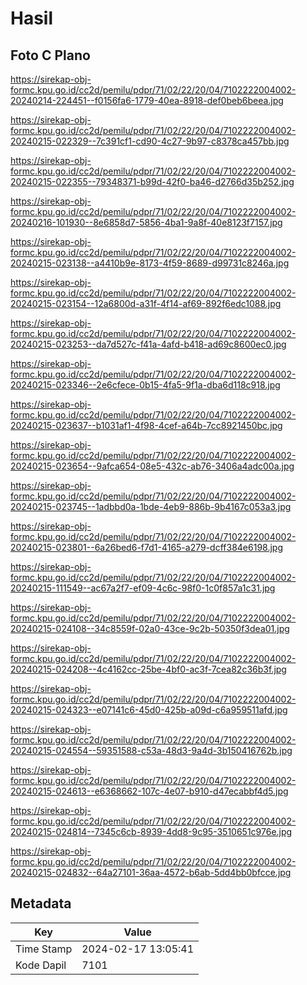 # Hasil

## Foto C Plano

https://sirekap-obj-formc.kpu.go.id/cc2d/pemilu/pdpr/71/02/22/20/04/7102222004002-20240214-224451--f0156fa6-1779-40ea-8918-def0beb6beea.jpg

https://sirekap-obj-formc.kpu.go.id/cc2d/pemilu/pdpr/71/02/22/20/04/7102222004002-20240215-022329--7c391cf1-cd90-4c27-9b97-c8378ca457bb.jpg

https://sirekap-obj-formc.kpu.go.id/cc2d/pemilu/pdpr/71/02/22/20/04/7102222004002-20240215-022355--79348371-b99d-42f0-ba46-d2766d35b252.jpg

https://sirekap-obj-formc.kpu.go.id/cc2d/pemilu/pdpr/71/02/22/20/04/7102222004002-20240216-101930--8e6858d7-5856-4ba1-9a8f-40e8123f7157.jpg

https://sirekap-obj-formc.kpu.go.id/cc2d/pemilu/pdpr/71/02/22/20/04/7102222004002-20240215-023138--a4410b9e-8173-4f59-8689-d99731c8246a.jpg

https://sirekap-obj-formc.kpu.go.id/cc2d/pemilu/pdpr/71/02/22/20/04/7102222004002-20240215-023154--12a6800d-a31f-4f14-af69-892f6edc1088.jpg

https://sirekap-obj-formc.kpu.go.id/cc2d/pemilu/pdpr/71/02/22/20/04/7102222004002-20240215-023253--da7d527c-f41a-4afd-b418-ad69c8600ec0.jpg

https://sirekap-obj-formc.kpu.go.id/cc2d/pemilu/pdpr/71/02/22/20/04/7102222004002-20240215-023346--2e6cfece-0b15-4fa5-9f1a-dba6d118c918.jpg

https://sirekap-obj-formc.kpu.go.id/cc2d/pemilu/pdpr/71/02/22/20/04/7102222004002-20240215-023637--b1031af1-4f98-4cef-a64b-7cc8921450bc.jpg

https://sirekap-obj-formc.kpu.go.id/cc2d/pemilu/pdpr/71/02/22/20/04/7102222004002-20240215-023654--9afca654-08e5-432c-ab76-3406a4adc00a.jpg

https://sirekap-obj-formc.kpu.go.id/cc2d/pemilu/pdpr/71/02/22/20/04/7102222004002-20240215-023745--1adbbd0a-1bde-4eb9-886b-9b4167c053a3.jpg

https://sirekap-obj-formc.kpu.go.id/cc2d/pemilu/pdpr/71/02/22/20/04/7102222004002-20240215-023801--6a26bed6-f7d1-4165-a279-dcff384e6198.jpg

https://sirekap-obj-formc.kpu.go.id/cc2d/pemilu/pdpr/71/02/22/20/04/7102222004002-20240215-111549--ac67a2f7-ef09-4c6c-98f0-1c0f857a1c31.jpg

https://sirekap-obj-formc.kpu.go.id/cc2d/pemilu/pdpr/71/02/22/20/04/7102222004002-20240215-024108--34c8559f-02a0-43ce-9c2b-50350f3dea01.jpg

https://sirekap-obj-formc.kpu.go.id/cc2d/pemilu/pdpr/71/02/22/20/04/7102222004002-20240215-024208--4c4162cc-25be-4bf0-ac3f-7cea82c36b3f.jpg

https://sirekap-obj-formc.kpu.go.id/cc2d/pemilu/pdpr/71/02/22/20/04/7102222004002-20240215-024323--e07141c6-45d0-425b-a09d-c6a959511afd.jpg

https://sirekap-obj-formc.kpu.go.id/cc2d/pemilu/pdpr/71/02/22/20/04/7102222004002-20240215-024554--59351588-c53a-48d3-9a4d-3b150416762b.jpg

https://sirekap-obj-formc.kpu.go.id/cc2d/pemilu/pdpr/71/02/22/20/04/7102222004002-20240215-024613--e6368662-107c-4e07-b910-d47ecabbf4d5.jpg

https://sirekap-obj-formc.kpu.go.id/cc2d/pemilu/pdpr/71/02/22/20/04/7102222004002-20240215-024814--7345c6cb-8939-4dd8-9c95-3510651c976e.jpg

https://sirekap-obj-formc.kpu.go.id/cc2d/pemilu/pdpr/71/02/22/20/04/7102222004002-20240215-024832--64a27101-36aa-4572-b6ab-5dd4bb0bfcce.jpg


## Metadata

| Key        | Value               |
| ---------- | ------------------- |
| Time Stamp | 2024-02-17 13:05:41 |
| Kode Dapil | 7101                |



